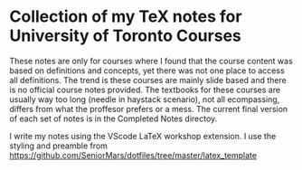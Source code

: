 # Collection of my TeX notes for University of Toronto Courses

 
These notes are only for courses where I found that the course content was based on definitions and concepts, yet there was not one place to access all definitions.
The trend is these courses are mainly slide based and there is no official course notes provided.
The textbooks for these courses are usually way too long (needle in haystack scenario), not all ecompassing, differs from what the proffesor prefers or a mess.
The current final version of each set of notes is in the Completed Notes directoy. 

I write my notes using the VScode LaTeX workshop extension. I use the styling and preamble from https://github.com/SeniorMars/dotfiles/tree/master/latex_template
